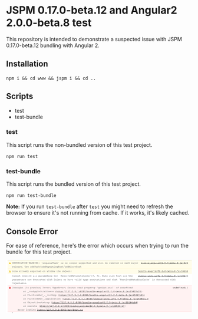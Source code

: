 # JSPM 0.17.0-beta.12 and Angular2 2.0.0-beta.8 test

This repository is intended to demonstrate a suspected issue with JSPM 0.17.0-beta.12 bundling with Angular 2.

## Installation

```
npm i && cd www && jspm i && cd ..
```

## Scripts

- test
- test-bundle

### test

This script runs the non-bundled version of this test project.

```
npm run test
```

### test-bundle

This script runs the bundled version of this test project.

```
npm run test-bundle
```

**Note:** If you run `test-bundle` after `test` you might need to refresh the browser to ensure it's not running from cache.  If it works, it's likely cached.

## Console Error

For ease of reference, here's the error which occurs when trying to run the bundle for this test project.

<img src="console-error.png" />
